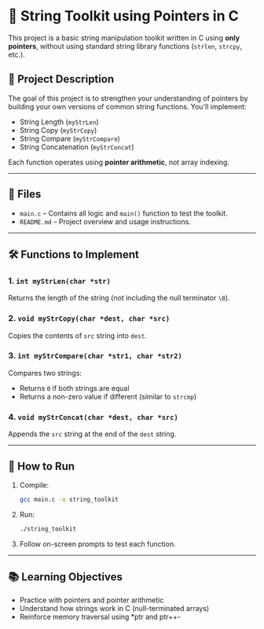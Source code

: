 # 🔡 String Toolkit using Pointers in C

This project is a basic string manipulation toolkit written in C using **only pointers**, without using standard string library functions (`strlen`, `strcpy`, etc.).

## 📘 Project Description

The goal of this project is to strengthen your understanding of pointers by building your own versions of common string functions. You'll implement:

- String Length (`myStrLen`)
- String Copy (`myStrCopy`)
- String Compare (`myStrCompare`)
- String Concatenation (`myStrConcat`)

Each function operates using **pointer arithmetic**, not array indexing.

---

## 📂 Files

- `main.c` – Contains all logic and `main()` function to test the toolkit.
- `README.md` – Project overview and usage instructions.

---

## 🛠️ Functions to Implement

### 1. `int myStrLen(char *str)`
Returns the length of the string (not including the null terminator `\0`).

### 2. `void myStrCopy(char *dest, char *src)`
Copies the contents of `src` string into `dest`.

### 3. `int myStrCompare(char *str1, char *str2)`
Compares two strings:
- Returns `0` if both strings are equal
- Returns a non-zero value if different (similar to `strcmp`)

### 4. `void myStrConcat(char *dest, char *src)`
Appends the `src` string at the end of the `dest` string.

---

## 🚀 How to Run

1. Compile:
   ```bash
   gcc main.c -o string_toolkit
2. Run:
    ```bash
   ./string_toolkit
   ```
3. Follow on-screen prompts to test each function.
---

## 📚 Learning Objectives
- Practice with pointers and pointer arithmetic
- Understand how strings work in C (null-terminated arrays)
- Reinforce memory traversal using *ptr and ptr++- 
